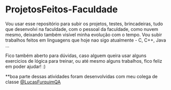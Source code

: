# ProjetosFeitos-Faculdade
Vou usar esse repositório para subir os projetos, testes, brincadeiras, tudo que desenvolvi na faculdade, com o pessoal da faculdade, como nuvem mesmo, deixando também visível minha evolução com o tempo.
Vou subir trabalhos feitos em linguagens que hoje nao sigo atualmente - C, C++, Java ...


Fico também aberto para dúvidas, caso alguem queira usar alguns exercicios de lógica para treinar, ou até mesmo alguns trabalhos, fico feliz em poder ajudar! :)


**boa parte dessas atividades foram desenvolvidas com meu colega de classe <a href="https://github.com/LucasFurquimQA">@LucasFurquimQA</a>

